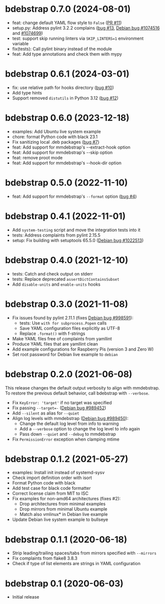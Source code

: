 bdebstrap 0.7.0 (2024-08-01)
============================

* feat: change default YAML flow style to `False`
  ([PR #11](https://github.com/bdrung/bdebstrap/pull/11))
* setup.py: Address pylint 3.2.2 complains
  ([bug #13](https://github.com/bdrung/bdebstrap/issues/13),
  [Debian bug #1074516](https://bugs.debian.org/1074516) and
  [#1074699](https://bugs.debian.org/1074699))
* test: support skip running linters via `SKIP_LINTERS=1` environment variable
* fix(tests): Call pylint binary instead of the module
* feat: Add type annotations and check them with mypy

bdebstrap 0.6.1 (2024-03-01)
============================

* fix: use relative path for hooks directory
  ([bug #10](https://github.com/bdrung/bdebstrap/issues/10))
* Add type hints
* Support removed `distutils` in Python 3.12
  ([bug #12](https://github.com/bdrung/bdebstrap/issues/12))

bdebstrap 0.6.0 (2023-12-18)
============================

* examples: Add Ubuntu live system example
* chore: format Python code with black 23.1
* Fix sanitizing local .deb packages
  ([bug #7](https://github.com/bdrung/bdebstrap/issues/7))
* feat: Add support for mmdebstrap's --extract-hook option
* feat: Add support for mmdebstrap's --skip option
* feat: remove proot mode
* feat: Add support for mmdebstrap's --hook-dir option

bdebstrap 0.5.0 (2022-11-10)
============================

* feat: Add support for mmdebstrap's `--format` option
  ([bug #4](https://github.com/bdrung/bdebstrap/issues/4))

bdebstrap 0.4.1 (2022-11-01)
============================

* Add `system-testing` script and move the integration tests into it
* tests: Address complaints from pylint 2.15.5
* setup: Fix building with setuptools 65.5.0
  ([Debian bug #1022513](https://bugs.debian.org/1022513))

bdebstrap 0.4.0 (2021-12-10)
============================

* tests: Catch and check output on stderr
* tests: Replace deprecated `assertDictContainsSubset`
* Add `disable-units` and `enable-units` hooks

bdebstrap 0.3.0 (2021-11-08)
============================

* Fix issues found by pylint 2.11.1
  (fixes [Debian bug #998591](https://bugs.debian.org/998591)):
  * tests: Use `with for subprocess.Popen` calls
  * Save YAML configuration files explicitly as UTF-8
  * Replace `.format()` with f-strings
* Make YAML files free of complaints from yamllint
* Produce YAML files that are yamllint clean
* Add example configurations for Raspberry Pis (version 3 and Zero W)
* Set root password for Debian live example to `debian`

bdebstrap 0.2.0 (2021-06-08)
============================

This release changes the default output verbosity to align with mmdebstrap. To
restore the previous default behavior, call bdebstrap with `--verbose`.

* Fix `KeyError: 'target'` if no target was specified
* Fix passing `--target=-` ([Debian bug #989452](https://bugs.debian.org/989452))
* Add `--silent` as alias for `--quiet`
* Align log levels with mmdebstrap ([Debian bug #989450](https://bugs.debian.org/989450)):
  * Change the default log level from info to warning
  * Add a `--verbose` option to change the log level to info again
  * Pass down `--quiet` and `--debug` to mmdebstrap
* Fix `PermissionError` exception when clamping mtime

bdebstrap 0.1.2 (2021-05-27)
============================

* examples: Install init instead of systemd-sysv
* Check import definition order with isort
* Format Python code with black
* Add test case for black code formatter
* Correct license claim from MIT to ISC
* Fix examples for non-amd64 architectures (fixes #2):
  * Drop architectures from minimal examples
  * Drop mirrors from minimal Ubuntu example
  * Match also vmlinux* in Debian live example
* Update Debian live system example to bullseye

bdebstrap 0.1.1 (2020-06-18)
============================

* Strip leading/trailing spaces/tabs from mirrors specified with `--mirrors`
* Fix complaints from flake8 3.8.3
* Check if type of list elements are strings in YAML configuration

bdebstrap 0.1 (2020-06-03)
==========================

* Initial release
